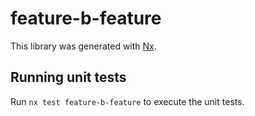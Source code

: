 # feature-b-feature

This library was generated with [Nx](https://nx.dev).

## Running unit tests

Run `nx test feature-b-feature` to execute the unit tests.
